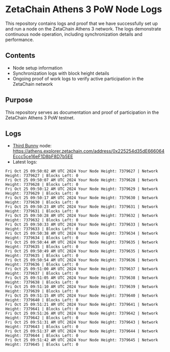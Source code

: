 # ZetaChain Athens 3 PoW Node Logs
This repository contains logs and proof that we have successfully set up and run a node on the ZetaChain Athens 3 network. The logs demonstrate continuous node operation, including synchronization details and performance.

## Contents
- Node setup information
- Synchronization logs with block height details
- Ongoing proof of work logs to verify active participation in the ZetaChain network

## Purpose
This repository serves as documentation and proof of participation in the ZetaChain Athens 3 PoW testnet.

## Logs

- [Third Bunny](https://thirdbunny.xyz/) node: https://athens.explorer.zetachain.com/address/0x225254d35dE666064Eccc5ce16eF1D8bF8D7b5EE
- Latest logs:
```
Fri Oct 25 09:50:02 AM UTC 2024 Your Node Height: 7379627 | Network Height: 7379627 | Blocks Left: 0
Fri Oct 25 09:50:07 AM UTC 2024 Your Node Height: 7379628 | Network Height: 7379628 | Blocks Left: 0
Fri Oct 25 09:50:12 AM UTC 2024 Your Node Height: 7379629 | Network Height: 7379629 | Blocks Left: 0
Fri Oct 25 09:50:17 AM UTC 2024 Your Node Height: 7379630 | Network Height: 7379630 | Blocks Left: 0
Fri Oct 25 09:50:23 AM UTC 2024 Your Node Height: 7379631 | Network Height: 7379631 | Blocks Left: 0
Fri Oct 25 09:50:28 AM UTC 2024 Your Node Height: 7379632 | Network Height: 7379632 | Blocks Left: 0
Fri Oct 25 09:50:33 AM UTC 2024 Your Node Height: 7379633 | Network Height: 7379633 | Blocks Left: 0
Fri Oct 25 09:50:38 AM UTC 2024 Your Node Height: 7379634 | Network Height: 7379634 | Blocks Left: 0
Fri Oct 25 09:50:44 AM UTC 2024 Your Node Height: 7379635 | Network Height: 7379635 | Blocks Left: 0
Fri Oct 25 09:50:49 AM UTC 2024 Your Node Height: 7379635 | Network Height: 7379635 | Blocks Left: 0
Fri Oct 25 09:50:54 AM UTC 2024 Your Node Height: 7379636 | Network Height: 7379636 | Blocks Left: 0
Fri Oct 25 09:51:00 AM UTC 2024 Your Node Height: 7379637 | Network Height: 7379637 | Blocks Left: 0
Fri Oct 25 09:51:05 AM UTC 2024 Your Node Height: 7379638 | Network Height: 7379638 | Blocks Left: 0
Fri Oct 25 09:51:10 AM UTC 2024 Your Node Height: 7379639 | Network Height: 7379639 | Blocks Left: 0
Fri Oct 25 09:51:15 AM UTC 2024 Your Node Height: 7379640 | Network Height: 7379640 | Blocks Left: 0
Fri Oct 25 09:51:21 AM UTC 2024 Your Node Height: 7379641 | Network Height: 7379641 | Blocks Left: 0
Fri Oct 25 09:51:26 AM UTC 2024 Your Node Height: 7379642 | Network Height: 7379642 | Blocks Left: 0
Fri Oct 25 09:51:31 AM UTC 2024 Your Node Height: 7379643 | Network Height: 7379643 | Blocks Left: 0
Fri Oct 25 09:51:37 AM UTC 2024 Your Node Height: 7379644 | Network Height: 7379644 | Blocks Left: 0
Fri Oct 25 09:51:42 AM UTC 2024 Your Node Height: 7379645 | Network Height: 7379645 | Blocks Left: 0
```
